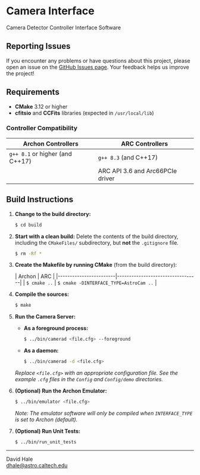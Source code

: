 # Camera Interface

Camera Detector Controller Interface Software

## Reporting Issues

If you encounter any problems or have questions about this project, please open an issue on the [GitHub Issues page](https://github.com/CaltechOpticalObservatories/camera-interface/issues). Your feedback helps us improve the project!

## Requirements

- **CMake** 3.12 or higher
- **cfitsio** and **CCFits** libraries (expected in `/usr/local/lib`)

### Controller Compatibility

| Archon Controllers                  | ARC Controllers                              |
|------------------------------------|----------------------------------------------|
| `g++ 8.1` or higher (and C++17)    | `g++ 8.3` (and C++17)                        |
|                                    | ARC API 3.6 and Arc66PCIe driver             |

## Build Instructions

1. **Change to the build directory:**

    ```bash
    $ cd build
    ```

2. **Start with a clean build:** Delete the contents of the build directory, including the `CMakeFiles/` subdirectory, but **not** the `.gitignore` file.

    ```bash
    $ rm -Rf *
    ```

3. **Create the Makefile by running CMake** (from the build directory):

   | Archon                 | ARC                              |
       |------------------------|----------------------------------|
   | `$ cmake ..`           | `$ cmake -DINTERFACE_TYPE=AstroCam ..` |

4. **Compile the sources:**

    ```bash
    $ make
    ```

5. **Run the Camera Server:**

    - **As a foreground process:**

        ```bash
        $ ../bin/camerad <file.cfg> --foreground
        ```

    - **As a daemon:**

        ```bash
        $ ../bin/camerad -d <file.cfg>
        ```

   *Replace `<file.cfg>` with an appropriate configuration file. See the example `.cfg` files in the `Config` and `Config/demo` directories.*

6. **(Optional) Run the Archon Emulator:**

    ```bash
    $ ../bin/emulator <file.cfg>
    ```

   *Note: The emulator software will only be compiled when `INTERFACE_TYPE` is set to Archon (default).*

7. **(Optional) Run Unit Tests:**

    ```bash
    $ ../bin/run_unit_tests
    ```

---

David Hale  
<dhale@astro.caltech.edu>